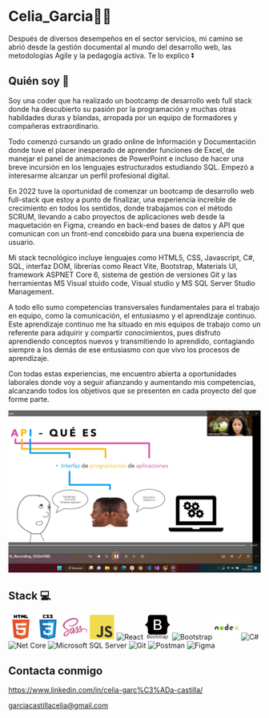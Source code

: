 # Celia_Garcia👩‍💻

Después de diversos desempeños en el sector servicios, mi camino se abrió desde la gestión documental al mundo del desarrollo web, las metodologías Agile y la pedagogía activa. Te lo explico ⏬

## Quién soy 🤔

Soy una coder que ha realizado un bootcamp de desarrollo web full stack donde ha descubierto su pasión por la programación y muchas otras habildades duras y blandas, arropada por un equipo de formadores y compañeras extraordinario. 

Todo comenzó cursando un grado online de Información y Documentación donde tuve el placer inesperado de aprender funciones de Excel, de manejar el panel de animaciones de PowerPoint e incluso de hacer una breve incursión en los lenguajes estructurados estudiando SQL. Empezó a interesarme alcanzar un perfil profesional digital.

En 2022 tuve la oportunidad de comenzar un bootcamp de desarrollo web full-stack que estoy a punto de finalizar, una experiencia increíble de crecimiento en todos los sentidos, donde trabajamos con el método SCRUM, llevando a cabo proyectos de aplicaciones web desde la maquetación en Figma, creando en back-end bases de datos y API que comunican con un front-end concebido para una buena experiencia de usuario.

Mi stack tecnológico incluye lenguajes como HTML5, CSS, Javascript, C#, SQL, interfaz DOM, librerías como React Vite, Bootstrap, Materials UI, framework ASPNET Core 6, sistema de gestión de versiones Git y las herramientas MS Visual stuido code, Visual studio y MS SQL Server Studio Management.

A todo ello sumo competencias transversales fundamentales para el trabajo en equipo, como la comunicación, el entusiasmo y el aprendizaje continuo. Este aprendizaje continuo me ha situado en mis equipos de trabajo como un referente para adquirir y compartir conocimientos, pues disfruto aprendiendo conceptos nuevos y transmitiendo lo aprendido, contagiando siempre a los demás de ese entusiasmo con que vivo los procesos de aprendizaje.

Con todas estas experiencias, me encuentro abierta a oportunidades laborales donde voy a seguir afianzando y aumentando mis competencias, alcanzando todos los objetivos que se presenten en cada proyecto del que forme parte.


![API_p](https://github.com/CeliaGC/Celia_Garcia/blob/main/assets/API_p.png)

## Stack 💻

<div style="display:flex, flexdirection:row"><img style="width:50px" src="https://raw.githubusercontent.com/devicons/devicon/master/icons/html5/html5-original-wordmark.svg"  alt="HTML5"/>
<img style="width:50px" src="https://raw.githubusercontent.com/devicons/devicon/master/icons/css3/css3-original-wordmark.svg"  alt="CSS"/>
<img style="width:50px" src="https://raw.githubusercontent.com/devicons/devicon/master/icons/sass/sass-original.svg"  alt="Sass"/>
<img style="width:50px" src="https://raw.githubusercontent.com/devicons/devicon/master/icons/javascript/javascript-original.svg"  alt="JavaScript"/>
<img style="width:50px" src="https://cdn.worldvectorlogo.com/logos/react-1.svg"  alt="React"/>
<img style="width:50px" src="https://raw.githubusercontent.com/devicons/devicon/master/icons/bootstrap/bootstrap-plain-wordmark.svg"  alt="Bootstrap"/>
<img style="width:50px" src="https://pbs.twimg.com/profile_images/610586699798835201/OuezNT-e_400x400.png"  alt="Bootstrap"/>
<img style="width:50px" src="https://raw.githubusercontent.com/devicons/devicon/master/icons/nodejs/nodejs-original-wordmark.svg"  alt="Node"/>
<img style="width:50px" src="https://cdn.cdnlogo.com/logos/c/27/c.svg"  alt="C#"/>
<img style="width:50px" src="https://upload.wikimedia.org/wikipedia/commons/thumb/e/ee/.NET_Core_Logo.svg/768px-.NET_Core_Logo.svg.png"  alt="Net Core"/>
<img style="width:50px" src="https://www.svgrepo.com/show/303229/microsoft-sql-server-logo.svg"  alt="Microsoft SQL Server"/>
<img style="width:50px" 
src="https://camo.githubusercontent.com/fbfcb9e3dc648adc93bef37c718db16c52f617ad055a26de6dc3c21865c3321d/68747470733a2f2f7777772e766563746f726c6f676f2e7a6f6e652f6c6f676f732f6769742d73636d2f6769742d73636d2d69636f6e2e737667" alt="Git"/>
<img style="width:50px" src="https://camo.githubusercontent.com/93b32389bf746009ca2370de7fe06c3b5146f4c99d99df65994f9ced0ba41685/68747470733a2f2f7777772e766563746f726c6f676f2e7a6f6e652f6c6f676f732f676574706f73746d616e2f676574706f73746d616e2d69636f6e2e737667" alt="Postman"/>
<img style="width:50px" src="https://camo.githubusercontent.com/ed93c2b000a76ceaad1503e7eb9356591b885227e82a36a005b9d3498b303ba5/68747470733a2f2f7777772e766563746f726c6f676f2e7a6f6e652f6c6f676f732f6669676d612f6669676d612d69636f6e2e737667" alt="Figma"/>

</div>

## Contacta conmigo

https://www.linkedin.com/in/celia-garc%C3%ADa-castilla/

garciacastillacelia@gmail.com

